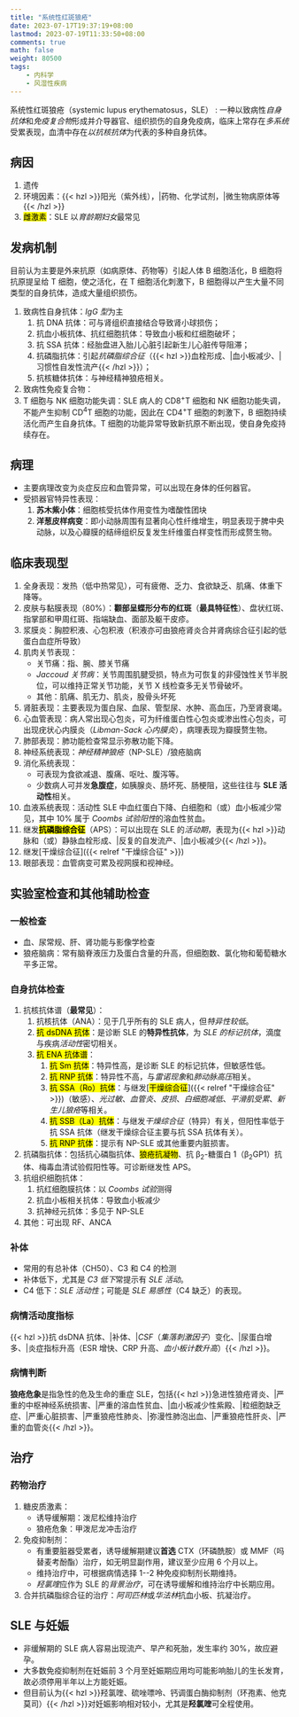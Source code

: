 ```yaml
---
title: "系统性红斑狼疮"
date: 2023-07-17T19:37:19+08:00
lastmod: 2023-07-19T11:33:50+08:00
comments: true
math: false
weight: 80500
tags:
    - 内科学
    - 风湿性疾病
---
```


系统性红斑狼疮（systemic lupus erythematosus，SLE）
: 一种以致病性*自身抗体*和*免疫复合物*形成并介导器官、组织损伤的自身免疫病，临床上常存在*多系统*受累表现，血清中存在*以抗核抗体*为代表的多种自身抗体。

<!--more-->

## 病因

1. 遗传
2. 环境因素：{{< hzl >}}阳光（紫外线），|药物、化学试剂，|微生物病原体等{{< /hzl >}}
3. <mark>雌激素</mark>：SLE 以*育龄期妇女*最常见

## 发病机制

目前认为主要是外来抗原（如病原体、药物等）引起人体 B 细胞活化，B 细胞将抗原提呈给 T 细胞，使之活化，在 T 细胞活化刺激下，B 细胞得以产生大量不同类型的自身抗体，造成大量组织损伤。

1. 致病性自身抗体：*IgG 型*为主
    1. 抗 DNA 抗体：可与肾组织直接结合导致肾小球损伤；
    2. 抗血小板抗体、抗红细胞抗体：导致血小板和红细胞破坏；
    3. 抗 SSA 抗体：经胎盘进入胎儿心脏引起新生儿心脏传导阻滞；
    4. 抗磷脂抗体：引起*抗磷脂综合征*（{{< hzl >}}血栓形成、|血小板减少、|习惯性自发性流产{{< /hzl >}}）；
    5. 抗核糖体抗体：与神经精神狼疮相关。
2. 致病性免疫复合物：
3. T 细胞与 NK 细胞功能失调：SLE 病人的 CD8<sup>+</sup>T 细胞和 NK 细胞功能失调，不能产生抑制 CD<sup>4</sup>T 细胞的功能，因此在 CD4<sup>+</sup>T 细胞的刺激下，B 细胞持续活化而产生自身抗体。T 细胞的功能异常导致新抗原不断出现，使自身免疫持续存在。

## 病理

- 主要病理改变为炎症反应和血管异常，可以出现在身体的任何器官。
- 受损器官特异性表现：
    1. **苏木紫小体**：细胞核受抗体作用变性为嗜酸性团块
    2. **洋葱皮样病变**：即小动脉周围有显著向心性纤维增生，明显表现于脾中央动脉，以及心瓣膜的结缔组织反复发生纤维蛋白样变性而形成赘生物。

## 临床表现型

1. 全身表现：发热（低中热常见），可有疲倦、乏力、食欲缺乏、肌痛、体重下降等。
2. 皮肤与黏膜表现（80%）：**颧部呈蝶形分布的红斑**（**最具特征性**）、盘状红斑、指掌部和甲周红斑、指端缺血、面部及躯干皮疹。
3. 浆膜炎：胸腔积液、心包积液（积液亦可由狼疮肾炎合并肾病综合征引起的低蛋白血症所导致）
4. 肌肉关节表现：
    - 关节痛：指、腕、膝关节痛
    - *Jaccoud 关节病*：关节周围肌腱受损，特点为可恢复的非侵蚀性关节半脱位，可以维持正常关节功能，关节 X 线检查多无关节骨破坏。
    - 其他：肌痛、肌无力、肌炎，股骨头坏死
5. 肾脏表现：主要表现为蛋白尿、血尿、管型尿、水肿、高血压，乃至肾衰竭。
6. 心血管表现：病人常出现心包炎，可为纤维蛋白性心包炎或渗出性心包炎，可出现疣状心内膜炎（*Libman-Sack 心内膜炎*），病理表现为瓣膜赘生物。
7. 肺部表现：肺功能检查常显示弥散功能下降。
8. 神经系统表现：*神经精神狼疮*（NP-SLE）/狼疮脑病
9. 消化系统表现：
    - 可表现为食欲减退、腹痛、呕吐、腹泻等。
    - 少数病人可并发**急腹症**，如胰腺炎、肠坏死、肠梗阻，这些往往与 **SLE 活动性**相关。
10. 血液系统表现：活动性 SLE 中血红蛋白下降、白细胞和（或）血小板减少常见，其中 10% 属于 *Coombs 试验阳性*的溶血性贫血。
11. 继发<mark>**抗磷脂综合征**</mark>（APS）：可以出现在 SLE 的*活动期*，表现为{{< hzl >}}动脉和（或）静脉血栓形成、|反复的自发流产、|血小板减少{{< /hzl >}}。
12. 继发[干燥综合征]({{< relref "干燥综合征" >}})
13. 眼部表现：血管病变可累及视网膜和视神经。

## 实验室检查和其他辅助检查

### 一般检查

- 血、尿常规、肝、肾功能与影像学检查
- 狼疮脑病：常有脑脊液压力及蛋白含量的升高，但细胞数、氯化物和葡萄糖水平多正常。

### 自身抗体检查

1. 抗核抗体谱（**最常见**）：
    1. 抗核抗体（ANA）：见于几乎所有的 SLE 病人，但*特异性较低*。
    2. <mark>抗 dsDNA 抗体</mark>：是诊断 SLE 的**特异性抗体**，为 *SLE 的标记抗体*，滴度与疾病*活动性*密切相关。
    3. <mark>抗 ENA 抗体谱</mark>：
        1. <mark>抗 Sm 抗体</mark>：特异性高，是诊断 SLE 的标记抗体，但敏感性低。
        2. <mark>抗 RNP 抗体</mark>：特异性不高，与*雷诺现象*和*肺动脉高压*相关。
        3. <mark>抗 SSA（Ro）抗体</mark>：与继发[<mark>干燥综合征</mark>]({{< relref "干燥综合征" >}})（敏感）、*光过敏*、*血管炎*、*皮损*、*白细胞减低*、*平滑肌受累*、*新生儿狼疮*等相关。
        4. <mark>抗 SSB（La）抗体</mark>：与继发*干燥综合征*（特异）有关，但阳性率低于抗 SSA 抗体（继发干燥综合征主要与抗 SSA 抗体有关）。
        5. <mark>抗 RNP 抗体</mark>：提示有 NP-SLE 或其他重要内脏损害。
2. 抗磷脂抗体：包括抗心磷脂抗体、<mark>狼疮抗凝物</mark>、抗 β<sub>2</sub>-糖蛋白 1（β<sub>2</sub>GP1）抗体、梅毒血清试验假阳性等。可诊断继发性 APS。
3. 抗组织细胞抗体：
    1. 抗红细胞膜抗体：以 *Coombs 试验*测得
    2. 抗血小板相关抗体：导致血小板减少
    3. 抗神经元抗体：多见于 NP-SLE
4. 其他：可出现 RF、ANCA

### 补体

- 常用的有总补体（CH50）、C3 和 C4 的检测
- 补体低下，尤其是 *C3 低下*常提示有 *SLE 活动*。
- C4 低下：*SLE 活动性*；可能是 *SLE 易感性*（C4 缺乏）的表现。

### 病情活动度指标

{{< hzl >}}抗 dsDNA 抗体、|补体、|*CSF*（*集落刺激因子*）变化、|尿蛋白增多、|炎症指标升高（ESR 增快、CRP 升高、*血小板计数升高*）{{< /hzl >}}。

### 病情判断

**狼疮危象**是指急性的危及生命的重症 SLE，包括{{< hzl >}}急进性狼疮肾炎、|严重的中枢神经系统损害、|严重的溶血性贫血、|血小板减少性紫殿、|粒细胞缺乏症、|严重心脏损害、|严重狼疮性肺炎、|弥漫性肺泡出血、|严重狼疮性肝炎、|严重的血管炎{{< /hzl >}}。

## 治疗

### 药物治疗

1. 糖皮质激素：
    - 诱导缓解期：泼尼松维持治疗
    - 狼疮危象：甲泼尼龙冲击治疗
2. 免疫抑制剂：
    - 有重要脏器受累者，诱导缓解期建议**首选** CTX（环磷酰胺）或 MMF（吗替麦考酚酯）治疗，如无明显副作用，建议至少应用 6 个月以上。
    - 维持治疗中，可根据病情选择 1--2 种免疫抑制剂长期维持。
    - *羟氯喹*应作为 SLE 的*背景治疗*，可在诱导缓解和维持治疗中长期应用。
3. 合并抗磷脂综合征的治疗：*阿司匹林*或*华法林*抗血小板、抗凝治疗。

## SLE 与妊娠

- 非缓解期的 SLE 病人容易出现流产、早产和死胎，发生率约 30%，故应避孕。
- 大多数免疫抑制剂在妊娠前 3 个月至妊娠期应用均可能影响胎儿的生长发育，故必须停用半年以上方能妊娠。
- 但目前认为{{< hzl >}}羟氯喹、硫唑嘌呤、钙调蛋白酶抑制剂（环孢素、他克莫司）{{< /hzl >}}对妊娠影响相对较小，尤其是**羟氯喹**可全程使用。

